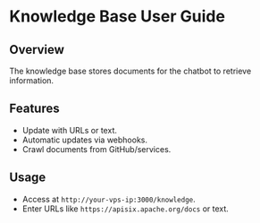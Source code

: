 # Knowledge Base User Guide

## Overview

The knowledge base stores documents for the chatbot to retrieve information.

## Features

- Update with URLs or text.
- Automatic updates via webhooks.
- Crawl documents from GitHub/services.

## Usage

- Access at `http://your-vps-ip:3000/knowledge`.
- Enter URLs like `https://apisix.apache.org/docs` or text.
